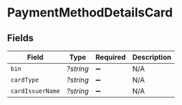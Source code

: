 # PaymentMethodDetailsCard


## Fields

| Field              | Type               | Required           | Description        |
| ------------------ | ------------------ | ------------------ | ------------------ |
| `bin`              | *?string*          | :heavy_minus_sign: | N/A                |
| `cardType`         | *?string*          | :heavy_minus_sign: | N/A                |
| `cardIssuerName`   | *?string*          | :heavy_minus_sign: | N/A                |